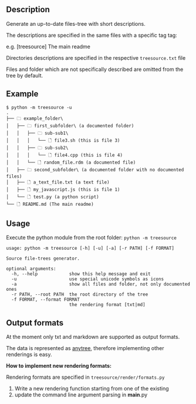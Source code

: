 ## Description
Generate an up-to-date files-tree with short descriptions.

The descriptions are specified in the same files with a specific tag tag:

e.g. [treesource] The main readme

Directories descriptions are specified in the respective `treesource.txt` file

Files and folder which are not specifically described are omitted from the tree by default.

## Example
```
$ python -m treesource -u
.
├── 🗀 example_folder\
│   ├── 🗀 first_subfolder\ (a documented folder)
│   │   ├── 🗀 sub-sub1\
│   │   │   └── 🗋 file3.sh (this is file 3)
│   │   ├── 🗀 sub-sub2\
│   │   │   └── 🗋 file4.cpp (this is file 4)
│   │   └── 🗋 random_file.rdm (a documented file)
│   ├── 🗀 second_subfolder\ (a documented folder with no documented files)
│   ├── 🗋 a_text_file.txt (a text file)
│   ├── 🗋 my_javascript.js (this is file 1)
│   └── 🗋 test.py (a python script)
└── 🗋 README.md (The main readme)
```

## Usage
Execute the python module from the root folder: `python -m treesource`
```
usage: python -m treesource [-h] [-u] [-a] [-r PATH] [-f FORMAT]

Source file-trees generator.

optional arguments:
  -h, --help            show this help message and exit
  -u                    use special unicode symbols as icons
  -a                    show all files and folder, not only documented ones
  -r PATH, --root PATH  the root directory of the tree
  -f FORMAT, --format FORMAT
                        the rendering format [txt|md]
```

## Output formats
At the moment only txt and markdown are supported as output formats.

The data is represented as [anytree](https://anytree.readthedocs.io/en/2.8.0/index.html), therefore implementing other renderings is easy.

**How to implement new rendering formats:**

Rendering formats are specified in `treesource/render/formats.py`
1. Write a new rendering function starting from one of the existing
2. update the command line argument parsing in __main__.py